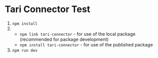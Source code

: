 # Tari Connector Test

1. `npm install`
2. - `npm link tari-connector` - for use of the local package (recommended for package development)
   - `npm install tari-connector` - for use of the published package
3. `npm run dev`
